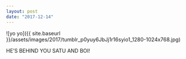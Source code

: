 ```yaml
---
layout: post
date: "2017-12-14"
---
```


![yo yo]({{ site.baseurl }}/assets/images/2017/tumblr_p0yuy6JbJj1r16syio1_1280-1024x768.jpg)

HE’S BEHIND YOU SATU AND BOI!
